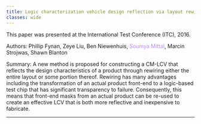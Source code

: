```yaml
---
title: Logic characterization vehicle design reflection via layout rewiring
classes: wide
---
```


This paper was presented at the International Test Conference (ITC), 2016.

Authors: Phillip Fynan, Zeye Liu, Ben Niewenhuis, <span style="color:#BB86FC">Soumya Mittal</span>, Marcin Strojwas, Shawn Blanton

Summary: A new method is proposed for constructing a CM-LCV that reflects the design characteristics of a product through rewiring either the entire layout or some portion thereof. Rewiring has many advantages including the transformation of an actual product front-end to a logic-based test chip that has significant transparency to failure. Consequently, this means that front-end masks from an actual product can be re-used to create an effective LCV that is both more reflective and inexpensive to fabricate.

---
